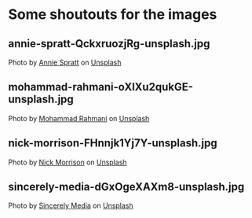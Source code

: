 # Some shoutouts for the images

## annie-spratt-QckxruozjRg-unsplash.jpg
Photo by <a href="https://unsplash.com/@anniespratt?utm_content=creditCopyText&utm_medium=referral&utm_source=unsplash">Annie Spratt</a> on <a href="https://unsplash.com/photos/group-of-people-using-laptop-computer-QckxruozjRg?utm_content=creditCopyText&utm_medium=referral&utm_source=unsplash">Unsplash</a>

## mohammad-rahmani-oXlXu2qukGE-unsplash.jpg

Photo by <a href="https://unsplash.com/@afgprogrammer?utm_content=creditCopyText&utm_medium=referral&utm_source=unsplash">Mohammad Rahmani</a> on <a href="https://unsplash.com/photos/black-flat-screen-computer-monitor-oXlXu2qukGE?utm_content=creditCopyText&utm_medium=referral&utm_source=unsplash">Unsplash</a>

## nick-morrison-FHnnjk1Yj7Y-unsplash.jpg

Photo by <a href="https://unsplash.com/@nickmorrison?utm_content=creditCopyText&utm_medium=referral&utm_source=unsplash">Nick Morrison</a> on <a href="https://unsplash.com/photos/macbook-pro-near-white-open-book-FHnnjk1Yj7Y?utm_content=creditCopyText&utm_medium=referral&utm_source=unsplash">Unsplash</a>

## sincerely-media-dGxOgeXAXm8-unsplash.jpg

Photo by <a href="https://unsplash.com/@sincerelymedia?utm_content=creditCopyText&utm_medium=referral&utm_source=unsplash">Sincerely Media</a> on <a href="https://unsplash.com/photos/woman-reading-book-dGxOgeXAXm8?utm_content=creditCopyText&utm_medium=referral&utm_source=unsplash">Unsplash</a>
